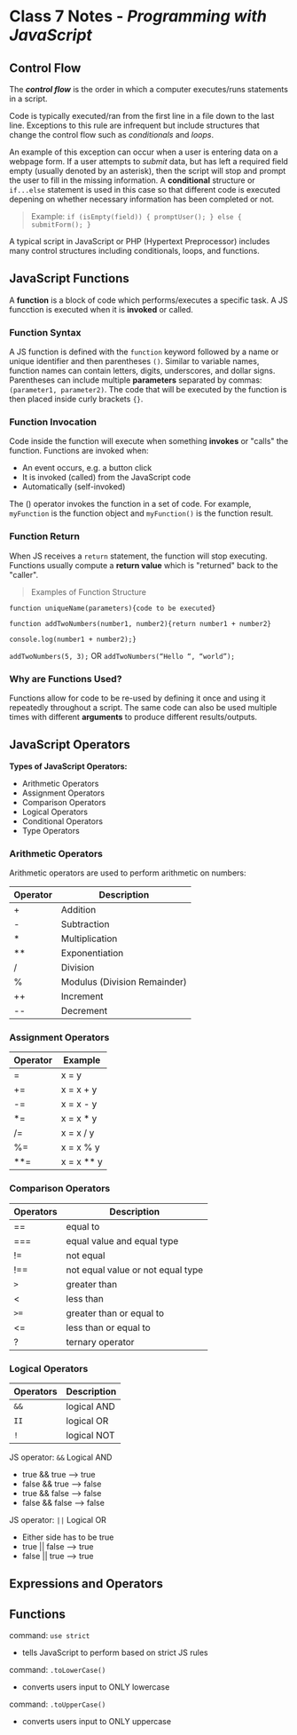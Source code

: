 # Class 7 Notes - *Programming with JavaScript*

## Control Flow

The ***control flow*** is the order in which a computer executes/runs statements in a script.

Code is typically executed/ran from the first line in a file down to the last line. Exceptions to this rule are infrequent but include structures that change the control flow such as *conditionals* and *loops*.

An example of this exception can occur when a user is entering data on a webpage form. If a user attempts to *submit* data, but has left a required field empty (usually denoted by an asterisk), then the script will stop and prompt the user to fill in the missing information. A **conditional** structure or `if...else` statement is used in this case so that different code is executed depening on whether necessary information has been completed or not.

> Example:
`if (isEmpty(field)) {
    promptUser();
} else {
    submitForm();
}`

A typical script in JavaScript or PHP (Hypertext Preprocessor) includes many control structures including conditionals, loops, and functions.

## JavaScript Functions

A **function** is a block of code which performs/executes a specific task. A JS funcction is executed when it is **invoked** or called.

### Function Syntax

A JS function is defined with the `function` keyword followed by a name or unique identifier and then parentheses `()`. Similar to variable names, function names can contain letters, digits, underscores, and dollar signs. Parentheses can include multiple **parameters** separated by commas: `(parameter1, parameter2)`. The code that will be executed by the function is then placed inside curly brackets `{}`.

### Function Invocation

Code inside the function will execute when something **invokes** or "calls" the function. Functions are invoked when:

- An event occurs, e.g. a button click
- It is invoked (called) from the JavaScript code
- Automatically (self-invoked)

The () operator invokes the function in a set of code. For example, `myFunction` is the function object and `myFunction()` is the function result.

### Function Return

When JS receives a `return` statement, the function will stop executing. Functions usually compute a **return value** which is "returned" back to the "caller".

> Examples of Function Structure

`function uniqueName(parameters){code to be executed}`

`function addTwoNumbers(number1, number2){return number1 + number2}`

`console.log(number1 + number2);}`

`addTwoNumbers(5, 3);` OR `addTwoNumbers(“Hello “, “world”);`

### Why are Functions Used?

Functions allow for code to be re-used by defining it once and using it repeatedly throughout a script. The same code can also be used multiple times with different **arguments** to produce different results/outputs.

## JavaScript Operators

**Types of JavaScript Operators:**

- Arithmetic Operators
- Assignment Operators
- Comparison Operators
- Logical Operators
- Conditional Operators
- Type Operators

### Arithmetic Operators

Arithmetic operators are used to perform arithmetic on numbers:

| Operator | Description |
| -------- | --------- |
| + | Addition |
| - | Subtraction |
| * | Multiplication |
| ** | Exponentiation |
| / | Division |
| % | Modulus (Division Remainder) |
| ++ | Increment |
| -- | Decrement |

### Assignment Operators

| Operator | Example |
--------- | -------- |
= | x = y
+= | x = x + y
-= | x = x - y
*= | x = x * y
/= | x = x / y
%= | x = x % y
**= | x = x ** y

### Comparison Operators

Operators | Description
--------- | ----------
== | equal to
=== | equal value and equal type
!= | not equal
!== | not equal value or not equal type
`>` | greater than
< | less than
`>=` | greater than or equal to
<= | less than or equal to
? | ternary operator

### Logical Operators

Operators | Description
------ | ---------
`&&` | logical AND
`II` | logical OR
`!` | logical NOT

JS operator: `&&` Logical AND

- true && true —> true
- false && true —> false
- true && false —> false
- false && false —> false

JS operator: `||` Logical OR

- Either side has to be true
- true || false —> true
- false || true —> true

## Expressions and Operators

## Functions

command: `use strict`

- tells JavaScript to perform based on strict JS rules

command: `.toLowerCase()`

- converts users input to ONLY lowercase

command: `.toUpperCase()`

- converts users input to ONLY uppercase
